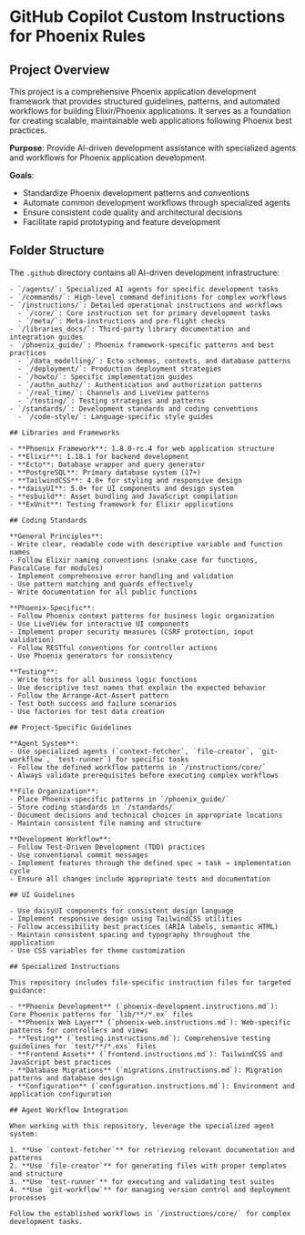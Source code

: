 # GitHub Copilot Custom Instructions for Phoenix Rules

## Project Overview

This project is a comprehensive Phoenix application development framework that provides structured guidelines, patterns, and automated workflows for building Elixir/Phoenix applications. It serves as a foundation for creating scalable, maintainable web applications following Phoenix best practices.

**Purpose**: Provide AI-driven development assistance with specialized agents and workflows for Phoenix application development.

**Goals**:
- Standardize Phoenix development patterns and conventions
- Automate common development workflows through specialized agents
- Ensure consistent code quality and architectural decisions
- Facilitate rapid prototyping and feature development

## Folder Structure

The `.github` directory contains all AI-driven development infrastructure:

```
- `/agents/`: Specialized AI agents for specific development tasks
- `/commands/`: High-level command definitions for complex workflows
- `/instructions/`: Detailed operational instructions and workflows
  - `/core/`: Core instruction set for primary development tasks
  - `/meta/`: Meta-instructions and pre-flight checks
- `/libraries_docs/`: Third-party library documentation and integration guides
- `/phoenix_guide/`: Phoenix framework-specific patterns and best practices
  - `/data_modelling/`: Ecto schemas, contexts, and database patterns
  - `/deployment/`: Production deployment strategies
  - `/howto/`: Specific implementation guides
  - `/authn_authz/`: Authentication and authorization patterns
  - `/real_time/`: Channels and LiveView patterns
  - `/testing/`: Testing strategies and patterns
- `/standards/`: Development standards and coding conventions
  - `/code-style/`: Language-specific style guides

## Libraries and Frameworks

- **Phoenix Framework**: 1.8.0-rc.4 for web application structure
- **Elixir**: 1.18.1 for backend development
- **Ecto**: Database wrapper and query generator
- **PostgreSQL**: Primary database system (17+)
- **TailwindCSS**: 4.0+ for styling and responsive design
- **daisyUI**: 5.0+ for UI components and design system
- **esbuild**: Asset bundling and JavaScript compilation
- **ExUnit**: Testing framework for Elixir applications

## Coding Standards

**General Principles**:
- Write clear, readable code with descriptive variable and function names
- Follow Elixir naming conventions (snake_case for functions, PascalCase for modules)
- Implement comprehensive error handling and validation
- Use pattern matching and guards effectively
- Write documentation for all public functions

**Phoenix-Specific**:
- Follow Phoenix context patterns for business logic organization
- Use LiveView for interactive UI components
- Implement proper security measures (CSRF protection, input validation)
- Follow RESTful conventions for controller actions
- Use Phoenix generators for consistency

**Testing**:
- Write tests for all business logic functions
- Use descriptive test names that explain the expected behavior
- Follow the Arrange-Act-Assert pattern
- Test both success and failure scenarios
- Use factories for test data creation

## Project-Specific Guidelines

**Agent System**:
- Use specialized agents (`context-fetcher`, `file-creator`, `git-workflow`, `test-runner`) for specific tasks
- Follow the defined workflow patterns in `/instructions/core/`
- Always validate prerequisites before executing complex workflows

**File Organization**:
- Place Phoenix-specific patterns in `/phoenix_guide/`
- Store coding standards in `/standards/`
- Document decisions and technical choices in appropriate locations
- Maintain consistent file naming and structure

**Development Workflow**:
- Follow Test-Driven Development (TDD) practices
- Use conventional commit messages
- Implement features through the defined spec → task → implementation cycle
- Ensure all changes include appropriate tests and documentation

## UI Guidelines

- Use daisyUI components for consistent design language
- Implement responsive design using TailwindCSS utilities
- Follow accessibility best practices (ARIA labels, semantic HTML)
- Maintain consistent spacing and typography throughout the application
- Use CSS variables for theme customization

## Specialized Instructions

This repository includes file-specific instruction files for targeted guidance:

- **Phoenix Development** (`phoenix-development.instructions.md`): Core Phoenix patterns for `lib/**/*.ex` files
- **Phoenix Web Layer** (`phoenix-web.instructions.md`): Web-specific patterns for controllers and views
- **Testing** (`testing.instructions.md`): Comprehensive testing guidelines for `test/**/*.exs` files
- **Frontend Assets** (`frontend.instructions.md`): TailwindCSS and JavaScript best practices
- **Database Migrations** (`migrations.instructions.md`): Migration patterns and database design
- **Configuration** (`configuration.instructions.md`): Environment and application configuration

## Agent Workflow Integration

When working with this repository, leverage the specialized agent system:

1. **Use `context-fetcher`** for retrieving relevant documentation and patterns
2. **Use `file-creator`** for generating files with proper templates and structure
3. **Use `test-runner`** for executing and validating test suites
4. **Use `git-workflow`** for managing version control and deployment processes

Follow the established workflows in `/instructions/core/` for complex development tasks.
```

